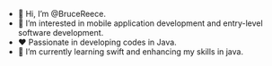 - 👋 Hi, I’m @BruceReece.
- 👀 I’m interested in mobile application development and entry-level software development.
- :heart: Passionate in developing codes in Java.
- 🌱 I’m currently learning swift and enhancing my skills in java.

<!---
I will commit my projects as I work and finish them. 
--->


